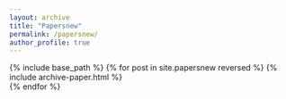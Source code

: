 ```yaml
---
layout: archive
title: "Papersnew"
permalink: /papersnew/
author_profile: true
---
```


{% include base_path %}
{% for post in site.papersnew reversed %}
   	{% include archive-paper.html %}  
{% endfor %}
